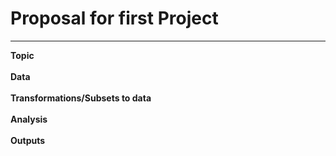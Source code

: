 # Proposal for first Project 
---
**Topic**
<br> <br>
**Data**
<br> <br>
**Transformations/Subsets to data**
<br> <br>
**Analysis**
<br> <br>
**Outputs**
